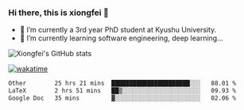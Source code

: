 ### Hi there, this is xiongfei 👋


- 🔭 I’m currently a 3rd year PhD student at Kyushu University.
- 🌱 I’m currently learning software engineering, deep learning...

<!--
**X1on9f31/X1on9f31** is a ✨ _special_ ✨ repository because its `README.md` (this file) appears on your GitHub profile.
Here are some ideas to get you started:
-->

![Xiongfei's GitHub stats](https://github-readme-stats.vercel.app/api?username=X1on9f31)


[![wakatime](https://wakatime.com/badge/user/9e8d5516-d162-43e7-9563-87295d455a71.svg)](https://wakatime.com/@9e8d5516-d162-43e7-9563-87295d455a71)

<!--START_SECTION:waka-->

```txt
Other        25 hrs 21 mins  ██████████████████████░░░   88.01 %
LaTeX        2 hrs 51 mins   ██▒░░░░░░░░░░░░░░░░░░░░░░   09.93 %
Google Doc   35 mins         ▓░░░░░░░░░░░░░░░░░░░░░░░░   02.06 %
```

<!--END_SECTION:waka-->

